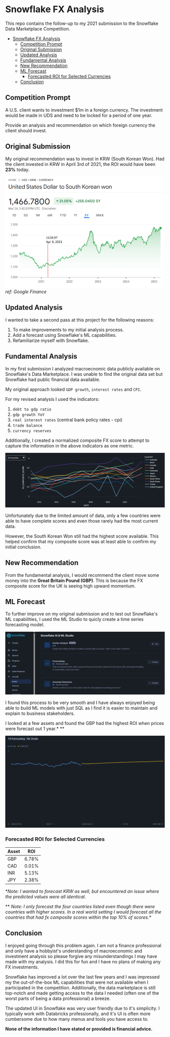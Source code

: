 # Snowflake FX Analysis

This repo contains the follow-up to my 2021 submission to the Snowflake Data Marketplace Competition.

- [Snowflake FX Analysis](#snowflake-fx-analysis)
  - [Competition Prompt](#competition-prompt)
  - [Original Submission](#original-submission)
  - [Updated Analysis](#updated-analysis)
  - [Fundamental Analysis](#fundamental-analysis)
  - [New Recommendation](#new-recommendation)
  - [ML Forecast](#ml-forecast)
    - [Forecasted ROI for Selected Currencies](#forecasted-roi-for-selected-currencies)
  - [Conclusion](#conclusion)

## Competition Prompt

A U.S. client wants to investment $1m in a foreign currency. The investment would be made in UDS and need to be locked for a period of one year.

Provide an analysis and recommendation on which foreign currency the client should invest.

## Original Submission

My original recommendation was to invest in KRW (South Korean Won). Had the client invested in KRW in April 3rd of 2021, the ROI would have been **23%** today.

![KRW Price](images/KRW_Price.png)
*ref: Google Finance*

## Updated Analysis

I wanted to take a second pass at this project for the following reasons:

1. To make improvements to my initial analysis process.
2. Add a forecast using Snowflake's ML capabilities.
3. Refamiliarize myself with Snowflake.

## Fundamental Analysis

In my first submission I analyzed macroecnomic data publicly available on Snowflake's Data Marketplace. I was unable to find the original data set but Snowflake had public financial data available. 

My original approach looked `GDP growth`, `interest rates` and `CPI`.

For my revised analysis I used the indicators:

1. `debt to gdp ratio`
2. `gdp growth YoY`
3. `real interest rates` (central bank policy rates - cpi)
4. `trade balance`
5. `currency reserves`

Additionally, I created a normalized composite FX score to attempt to capture the information in the above indicators as one metric.

!["FX Composite Scores"](images/fx_composite_score_plot.png)

Unfortunately due to the limited amount of data, only a few countries were able to have complete scores and even those rarely had the most current data.

However, the South Korean Won still had the highest score available. This helped confirm that my composite score was at least able to confirm my initial conclusion.

## New Recommendation

From the fundamental analysis, I would recommend the client move some money into the **Great Britain Pound (GBP)**. This is because the FX composite score for the UK is seeing high upward momentum.

## ML Forecast

To further improve on my original submission and to test out Snowflake's ML capabilities, I used the ML Studio to quicly create a time series forecasting model.

!["Snowflake ML Studio](images/snowflake_ml_studio.png)

I found this process to be very smooth and I have always enjoyed being able to build ML models with just SQL as I find it is easier to maintain and explain to business stakeholders.

I looked at a few assets and found the GBP had the highest ROI when prices were forecast out 1 year.* **

!["GBP Forecast](images/GBP%20Forecast.png)

### Forecasted ROI for Selected Currencies

| Asset | ROI    |
|-------|--------|
| GBP   | 6.78%  |
| CAD   | 0.01%  |
| INR   | 5.13%  |
| JPY   | 2.38%  |

**Note: I wanted to forecast KRW as well, but encountered an issue where the predicted values were all identical.*

** *Note: I only forecast the four countries listed even though there were countries with higher scores. In a real world setting I would forecast all the countries that had fx composite scores within the top 10% of scores.**

## Conclusion

I enjoyed going through this problem again. I am not a finance professional and only have a hobbyist's understanding of macroeconomic and investment analysis so please forgive any misunderstandings I may have made with my analysis. I did this for fun and I have no plans of making any FX investments.

Snowflake has improved a lot over the last few years and I was impressed my the out-of-the-box ML capabilities that were not available when I participated in the competition. Additionally, the data marketplace is still top-notch and made getting access to the data I needed (often one of the worst parts of being a data professional) a breeze.

The updated UI in Snowflake was very user friendly due to it's simplicity. I typically work with Databricks professionally, and it's UI is often more cumbersome due to how many menus and tools you have access to.

**None of the information I have stated or provided is financial advice.**
